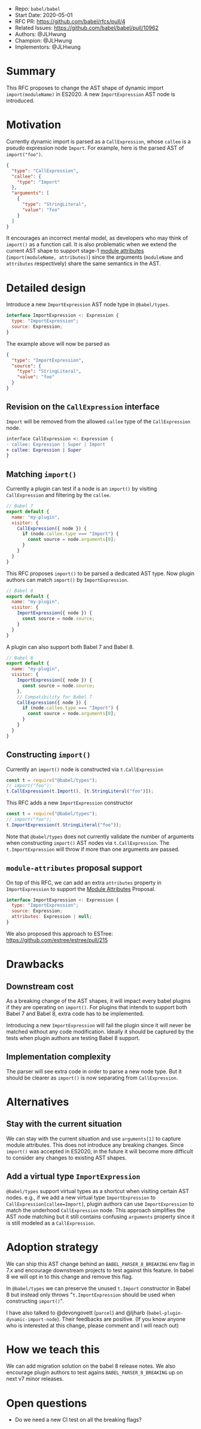 - Repo: `babel/babel`
- Start Date: 2020-05-01
- RFC PR: https://github.com/babel/rfcs/pull/4
- Related Issues: https://github.com/babel/babel/pull/10962
- Authors: @JLHwung
- Champion: @JLHwung
- Implementors: @JLHwung

# Summary

This RFC proposes to change the AST shape of dynamic import `import(moduleName)` in ES2020. A new `ImportExpression` AST node is introduced.

# Motivation

Currently dynamic import is parsed as a `CallExpression`, whose `callee` is a pseudo expression node `Import`. For example, here is the parsed AST of `import("foo")`.

```json
{
  "type": "CallExpression",
  "callee": {
    "type": "Import"
  },
  "arguments": [
    {
      "type": "StringLiteral",
      "value": "foo"
    }
  ]
}
```

It encourages an incorrect mental model, as developers who may think of `import()` as a function call. It is also problematic when we extend the current AST shape to support stage-1 [module attributes](https://github.com/tc39/proposal-module-attributes) (`import(moduleName, attributes)`) since the arguments (`moduleName` and `attributes` respectively) share the same semantics in the AST.

# Detailed design

Introduce a new `ImportExpression` AST node type in `@babel/types`.

```js
interface ImportExpression <: Expression {
  type: "ImportExpression";
  source: Expression;
}
```

The example above will now be parsed as

```json
{
  "type": "ImportExpression",
  "source": {
    "type": "StringLiteral",
    "value": "foo"
  }
}
```

## Revision on the `CallExpression` interface

`Import` will be removed from the allowed `callee` type of the `CallExpression` node.

```diff
interface CallExpression <: Expression {
- callee: Expression | Super | Import
+ callee: Expression | Super
}
```

## Matching `import()`
Currently a plugin can test if a node is an `import()` by visiting `CallExpression` and filtering by the `callee`.

```js
// Babel 7
export default {
  name: "my-plugin",
  visitor: {
    CallExpression({ node }) {
      if (node.callee.type === "Import") {
        const source = node.arguments[0];
      }
    }
  }
}
```

This RFC proposes `import()` to be parsed a dedicated AST type. Now plugin authors can match `import()` by `ImportExpression`.

```js
// Babel 8
export default {
  name: "my-plugin",
  visitor: {
    ImportExpression({ node }) {
      const source = node.source;
    }
  }
}
```

A plugin can also support both Babel 7 and Babel 8.
```js
// Babel 8
export default {
  name: "my-plugin",
  visitor: {
    ImportExpression({ node }) {
      const source = node.source;
    },
    // Compatibility for Babel 7
    CallExpression({ node }) {
      if (node.callee.type === "Import") {
        const source = node.arguments[0];
      }
    }
  }
}
```

## Constructing `import()`

Currently an `import()` node is constructed via `t.CallExpression`

```js
const t = require("@babel/types");
// import("foo");
t.CallExpression(t.Import(), [t.StringLiteral("foo")]);
```

This RFC adds a new `ImportExpression` constructor

```js
const t = require("@babel/types");
// import("foo");
t.ImportExpression(t.StringLiteral("foo"));
```

Note that `@babel/types` does not currently validate the number of arguments when constructing `import()` AST nodes via `t.CallExpression`. The `t.ImportExpression` will throw if more than one arguments are passed.


## `module-attributes` proposal support

On top of this RFC, we can add an extra `attributes` property in `ImportExpression` to support the [Module Attributes](https://github.com/tc39/proposal-module-attributes) Proposal.

```js
interface ImportExpression <: Expression {
  type: "ImportExpression";
  source: Expression;
  attributes: Expression | null;
}
```

We also proposed this approach to ESTree: https://github.com/estree/estree/pull/215


# Drawbacks

## Downstream cost

As a breaking change of the AST shapes, it will impact every babel plugins if they are operating on `import()`. For plugins that intends to support both Babel 7 and Babel 8, extra code has to be implemented.

Introducing a new `ImportExpression` will fail the plugin since it will never be matched without any code modification. Ideally it should be captured by the tests when plugin authors are testing Babel 8 support.

## Implementation complexity

The parser will see extra code in order to parse a new node type. But it should be clearer as `import()` is now separating from `CallExpression`.

# Alternatives

## Stay with the current situation

We can stay with the current situation and use `arguments[1]` to capture module attributes. This does not introduce any breaking changes. Since `import()` was accepted in ES2020, in the future it will become more difficult to consider any changes to existing AST shapes.

## Add a virtual type `ImportExpression`

`@babel/types` support virtual types as a shortcut when visiting certain AST nodes. e.g., if we add a new virtual type `ImportExpression` to `CallExpression[callee=Import]`, plugin authors can use `ImportExpression` to match the underhood `CallExpression` node. This approach simplifies the AST node matching but it still contains confusing `arguments` property since it is still modeled as a `CallExpression`.

# Adoption strategy

We can ship this AST change behind an `BABEL_PARSER_8_BREAKING` env flag in 7.x and encourage downstream projects to test against this feature. In babel 8 we will opt in to this change and remove this flag.

In `@babel/types` we can preserve the unused `t.Import` constructor in Babel 8 but instead only throws "`t.ImportExpression` should be used when constructing `import()`". 

I have also talked to @devongovett (`parcel`) and @ljharb (`babel-plugin-dynamic-import-node`). Their feedbacks are positive. (If you know anyone who is interested at this change, please comment and I will reach out)


# How we teach this

We can add migration solution on the babel 8 release notes. We also encourage plugin authors to test agains `BABEL_PARSER_8_BREAKING` up on next v7 minor releases.

# Open questions

<!--
    This section is optional, but is suggested for a first draft.

    What parts of this proposal are you unclear about? What do you
    need to know before you can finalize this RFC?

    List the questions that you'd like reviewers to focus on. When
    you've received the answers and updated the design to reflect them, 
    you can remove this section.
    
    If you plan to implement this on your own, what help would you need from the team?
-->

- Do we need a new CI test on all the breaking flags?
